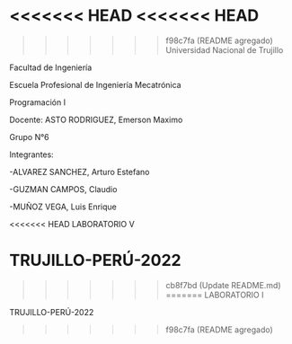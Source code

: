 <<<<<<< HEAD
<<<<<<< HEAD
=======
>>>>>>> f98c7fa (README agregado)
Universidad Nacional de Trujillo

Facultad de Ingeniería

Escuela Profesional de Ingeniería Mecatrónica

Programación I

Docente: ASTO RODRIGUEZ, Emerson Maximo

Grupo N°6

Integrantes:

-ALVAREZ SANCHEZ, Arturo Estefano

-GUZMAN CAMPOS, Claudio

-MUÑOZ VEGA, Luis Enrique

<<<<<<< HEAD
LABORATORIO V

TRUJILLO-PERÚ-2022
=======

>>>>>>> cb8f7bd (Update README.md)
=======
LABORATORIO I

TRUJILLO-PERÚ-2022
>>>>>>> f98c7fa (README agregado)
